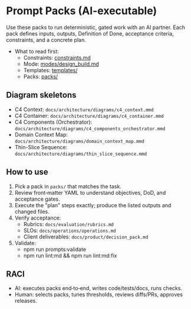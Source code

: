 # Prompt Packs (AI-executable)

Use these packs to run deterministic, gated work with an AI partner. Each pack defines inputs, outputs, Definition of Done, acceptance criteria, constraints, and a concrete plan.

- What to read first:
  - Constraints: [constraints.md](constraints.md)
  - Mode: [modes/design_build.md](modes/design_build.md)
  - Templates: [templates/](templates/)
  - Packs: [packs/](packs/)

## Diagram skeletons

- C4 Context: `docs/architecture/diagrams/c4_context.mmd`
- C4 Container: `docs/architecture/diagrams/c4_container.mmd`
- C4 Components (Orchestrator): `docs/architecture/diagrams/c4_components_orchestrator.mmd`
- Domain Context Map: `docs/architecture/diagrams/domain_context_map.mmd`
- Thin-Slice Sequence: `docs/architecture/diagrams/thin_slice_sequence.mmd`

## How to use

1. Pick a pack in `packs/` that matches the task.
2. Review front‑matter YAML to understand objectives, DoD, and acceptance gates.
3. Execute the "plan" steps exactly; produce the listed outputs and changed files.
4. Verify acceptance:
   - Rubrics: `docs/evaluation/rubrics.md`
   - SLOs: `docs/operations/operations.md`
   - Client deliverables: `docs/product/decision_pack.md`
5. Validate:
   - npm run prompts:validate
   - npm run lint:md && npm run lint:md:fix

## RACI

- AI: executes packs end‑to‑end, writes code/tests/docs, runs checks.
- Human: selects packs, tunes thresholds, reviews diffs/PRs, approves releases.
